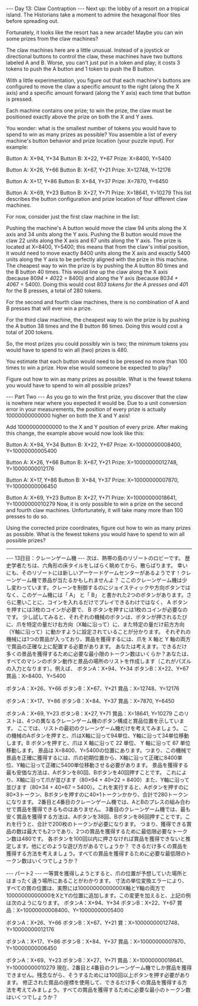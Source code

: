 --- Day 13: Claw Contraption ---
Next up: the lobby of a resort on a tropical island. The Historians take a moment to admire the hexagonal floor tiles before spreading out.

Fortunately, it looks like the resort has a new arcade! Maybe you can win some prizes from the claw machines?

The claw machines here are a little unusual. Instead of a joystick or directional buttons to control the claw, these machines have two buttons labeled A and B. Worse, you can't just put in a token and play; it costs 3 tokens to push the A button and 1 token to push the B button.

With a little experimentation, you figure out that each machine's buttons are configured to move the claw a specific amount to the right (along the X axis) and a specific amount forward (along the Y axis) each time that button is pressed.

Each machine contains one prize; to win the prize, the claw must be positioned exactly above the prize on both the X and Y axes.

You wonder: what is the smallest number of tokens you would have to spend to win as many prizes as possible? You assemble a list of every machine's button behavior and prize location (your puzzle input). For example:

Button A: X+94, Y+34
Button B: X+22, Y+67
Prize: X=8400, Y=5400

Button A: X+26, Y+66
Button B: X+67, Y+21
Prize: X=12748, Y=12176

Button A: X+17, Y+86
Button B: X+84, Y+37
Prize: X=7870, Y=6450

Button A: X+69, Y+23
Button B: X+27, Y+71
Prize: X=18641, Y=10279
This list describes the button configuration and prize location of four different claw machines.

For now, consider just the first claw machine in the list:

Pushing the machine's A button would move the claw 94 units along the X axis and 34 units along the Y axis.
Pushing the B button would move the claw 22 units along the X axis and 67 units along the Y axis.
The prize is located at X=8400, Y=5400; this means that from the claw's initial position, it would need to move exactly 8400 units along the X axis and exactly 5400 units along the Y axis to be perfectly aligned with the prize in this machine.
The cheapest way to win the prize is by pushing the A button 80 times and the B button 40 times. This would line up the claw along the X axis (because 80*94 + 40*22 = 8400) and along the Y axis (because 80*34 + 40*67 = 5400). Doing this would cost 80*3 tokens for the A presses and 40*1 for the B presses, a total of 280 tokens.

For the second and fourth claw machines, there is no combination of A and B presses that will ever win a prize.

For the third claw machine, the cheapest way to win the prize is by pushing the A button 38 times and the B button 86 times. Doing this would cost a total of 200 tokens.

So, the most prizes you could possibly win is two; the minimum tokens you would have to spend to win all (two) prizes is 480.

You estimate that each button would need to be pressed no more than 100 times to win a prize. How else would someone be expected to play?

Figure out how to win as many prizes as possible. What is the fewest tokens you would have to spend to win all possible prizes?

--- Part Two ---
As you go to win the first prize, you discover that the claw is nowhere near where you expected it would be. Due to a unit conversion error in your measurements, the position of every prize is actually 10000000000000 higher on both the X and Y axis!

Add 10000000000000 to the X and Y position of every prize. After making this change, the example above would now look like this:

Button A: X+94, Y+34
Button B: X+22, Y+67
Prize: X=10000000008400, Y=10000000005400

Button A: X+26, Y+66
Button B: X+67, Y+21
Prize: X=10000000012748, Y=10000000012176

Button A: X+17, Y+86
Button B: X+84, Y+37
Prize: X=10000000007870, Y=10000000006450

Button A: X+69, Y+23
Button B: X+27, Y+71
Prize: X=10000000018641, Y=10000000010279
Now, it is only possible to win a prize on the second and fourth claw machines. Unfortunately, it will take many more than 100 presses to do so.

Using the corrected prize coordinates, figure out how to win as many prizes as possible. What is the fewest tokens you would have to spend to win all possible prizes?

----------------------------------------------
--- 13日目：クレーンゲーム機 ---
次は、熱帯の島のリゾートのロビーです。 歴史学者たちは、六角形の床タイルをしばらく眺めてから、散らばります。
幸いにも、そのリゾートには新しいアーケードゲームセンターがあるようです！クレーンゲーム機で景品が当たるかもしれませんよ？
ここのクレーンゲーム機は少し変わっています。クレーンを制御するのにジョイスティックや方向ボタンではなく、このゲーム機には「
A」
と「
B」
と書かれた2つのボタンがあります。さらに悪いことに、コインを入れるだけでプレイできるわけではなく、
A
ボタンを押すには3枚のコインが必要で、
B
ボタンを押すには1枚のコインが必要なのです。
少し試してみると、それぞれの機械のボタンは、ボタンが押されるたびに、爪を特定の量だけ右方向（X軸に沿って）に、また特定の量だけ前方方向（Y軸に沿って）に動かすように設定されていることが分かります。
それぞれの機械には1つの賞品が入っており、賞品を獲得するには、爪を
X
軸と
Y
軸の両方で賞品の正確な上に配置する必要があります。
あなたは考えます。できるだけ多くの景品を獲得するために必要な最小限のトークン数はいくらか？あなたは、すべてのマシンのボタン動作と景品の場所のリストを作成します（これがパズルの入力となります）。例えば、
ボタンA：X+94、Y+34
ボタンB：X+22、Y+67
賞品：X=8400、Y=5400

ボタンA：X+26、Y+66
ボタンB：X+67、Y+21
賞品：X=12748、Y=12176

ボタンA：X+17、Y+86
ボタンB：X+84、Y+37
賞品：X=7870, Y=6450

ボタンA：X+69, Y+23
ボタンB：X+27, Y+71
賞品：X=18641, Y=10279
このリストは、4つの異なるクレーンゲーム機のボタン構成と賞品位置を示しています。
ここでは、リストの最初のクレーンゲーム機だけを考えてみましょう。
この機械のAボタンを押すと、爪はX軸に沿って94単位、Y軸に沿って34単位移動します。B
ボタンを押すと、爪は
X
軸に沿って
22
単位、
Y
軸に沿って
67
単位移動します。
景品は X=8400、Y=5400の位置にあります。つまり、この機械で景品を正確に獲得するには、爪の初期位置から、X軸に沿って正確に8400単位、Y軸に沿って正確に5400単位移動させる必要があります。
景品を獲得する最も安価な方法は、Aボタンを80回、Bボタンを40回押すことです。
これにより、X軸に沿って爪が並びます（80×94 + 40×22 = 8400）また、Y軸に沿って並びます（80×34 + 40×67 = 5400）。これを実行すると、Aボタンを押すのに80×3トークン、Bボタンを押すのに40×1トークンかかり、合計で280トークンになります。
2番目と4番目のクレーンゲーム機では、AとBのプレスの組み合わせで賞品を獲得できるものはありません。
3番目のクレーンゲーム機では、最も安く賞品を獲得する方法は、Aボタンを38回、Bボタンを86回押すことです。これを行うと、合計で200枚のトークンが必要になります。
つまり、獲得できる賞品の数は最大でも2つであり、2つの賞品を獲得するために最低限必要なトークン数は480です。
各ボタンを100回以内に押さなければ賞品を獲得できないと推定します。他にどのような遊び方があるでしょうか？
できるだけ多くの賞品を獲得する方法を考えましょう。すべての賞品を獲得するために必要な最低限のトークン数はいくつでしょうか？

--- パート2 ---
一等賞を獲得しようとすると、爪の位置が予想していた場所とはまったく違う場所にあることがわかります。 寸法の単位変換エラーにより、すべての賞の位置は、実際には10000000000000X軸とY軸の両方で
10000000000000をXとYの位置に追加します。この変更を加えると、上記の例は次のようになります。
ボタンA：X+94、Y+34
ボタンB：X+22、Y+67
賞品：X=10000000008400、Y=10000000005400

ボタンA：X+26、Y+66
ボタンB：X+67、Y+21
賞：X=10000000012748、Y=10000000012176

ボタンA：X+17、Y+86
ボタンB：X+84、Y+37
賞品：X=10000000007870、Y=10000000006450

ボタンA：X+69、Y+23
ボタンB：X+27、Y+71
賞品：X=10000000018641、Y=10000000010279
現在、2番目と4番目のクレーンゲーム機でしか賞品を獲得できません。残念ながら、そうするためには100回以上ボタンを押す必要があります。
修正された賞品の座標を使用して、できるだけ多くの賞品を獲得する方法を考えてみましょう。すべての賞品を獲得するために必要な最小のトークン数はいくつでしょうか？